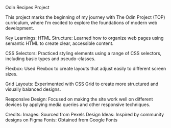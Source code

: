 Odin Recipes Project

This project marks the beginning of my journey with The Odin Project (TOP) curriculum, where I’m excited to explore the foundations of modern web development.

Key Learnings:
HTML Structure:
Learned how to organize web pages using semantic HTML to create clear, accessible content.

CSS Selectors:
Practiced styling elements using a range of CSS selectors, including basic types and pseudo-classes.

Flexbox:
Used Flexbox to create layouts that adjust easily to different screen sizes.

Grid Layouts:
Experimented with CSS Grid to create more structured and visually balanced designs.

Responsive Design:
Focused on making the site work well on different devices by applying media queries and other responsive techniques.

Credits:
Images: Sourced from Pexels
Design Ideas: Inspired by community designs on Figma
Fonts: Obtained from Google Fonts
